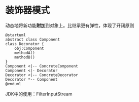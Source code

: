 # 装饰器模式

动态地将新功能**附加**到对象上。比继承更有弹性，体现了开闭原则

```plantuml
@startuml
abstract class Component 
class Decorator {
    obj:Component
    methodA()
    methodB()
}
Component <|-- ConcreteComponent
Component <|- Decorator
Decorator <|-- ConcreteDecorator
Decorator *-- Component
@enduml
```

JDK中的使用：FilterInputStream
